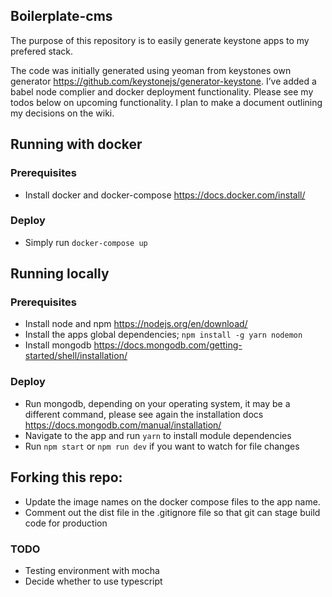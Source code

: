 ## Boilerplate-cms

The purpose of this repository is to easily generate keystone apps to my prefered stack.

The code was initially generated using yeoman from keystones own generator https://github.com/keystonejs/generator-keystone. I’ve added a babel node complier and docker deployment functionality. Please see my todos below on upcoming functionality. I plan to make a document outlining my decisions on the wiki.

## Running with docker

### Prerequisites

- Install docker and docker-compose https://docs.docker.com/install/

### Deploy

- Simply run `docker-compose up`

## Running locally

### Prerequisites

- Install node and npm https://nodejs.org/en/download/
- Install the apps global dependencies; `npm install -g yarn nodemon`
- Install mongodb https://docs.mongodb.com/getting-started/shell/installation/

### Deploy

- Run mongodb, depending on your operating system, it may be a different command, please see again the installation docs https://docs.mongodb.com/manual/installation/
- Navigate to the app and run `yarn` to install module dependencies
- Run `npm start` or `npm run dev` if you want to watch for file changes


## Forking this repo:

- Update the image names on the docker compose files to the app name.
- Comment out the dist file in the .gitignore file so that git can stage build code for production

### TODO

- Testing environment with mocha
- Decide whether to use typescript
